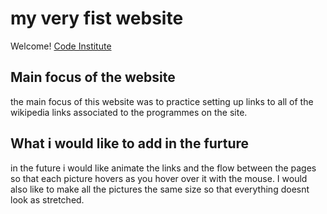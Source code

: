 # my very fist website

Welcome! [Code Institute](https://codeinstitute.net)

## Main focus of the website
the main focus of this website was to practice setting up links to all of the wikipedia links associated to the programmes on the site.

## What i would like to add in the furture
in the future i would like animate the links and the flow between the pages so that each picture hovers as you hover over it with the mouse. I would also like to make all the pictures the same size so that everything doesnt look as stretched.